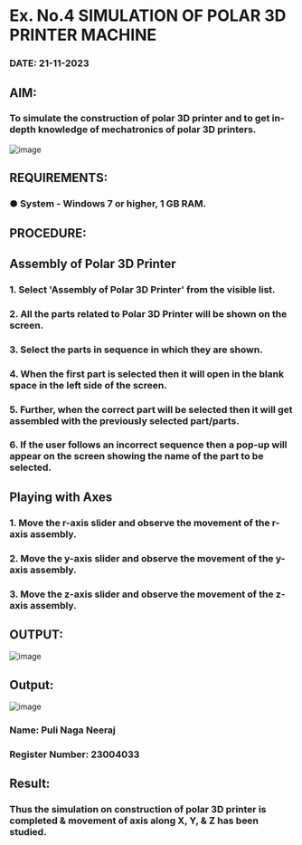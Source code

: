 # Ex. No.4 SIMULATION OF POLAR 3D PRINTER MACHINE

### DATE: 21-11-2023

## AIM:
### To simulate the construction of polar 3D printer and to get in-depth knowledge of mechatronics of polar 3D printers.

![image](https://github.com/Sellakumar1987/Ex.-No.-4---SIMULATION-OF-POLAR-3D-PRINTER-MACHINE/assets/113594316/b551f195-9877-49a2-99bb-a9efcfb3381a)

## REQUIREMENTS:
### ●	System - Windows 7 or higher, 1 GB RAM.

## PROCEDURE:

## Assembly of Polar 3D Printer
### 1.	Select 'Assembly of Polar 3D Printer' from the visible list.
### 2.	All the parts related to Polar 3D Printer will be shown on the screen.
### 3.	Select the parts in sequence in which they are shown.
### 4.	When the first part is selected then it will open in the blank space in the left side of the screen.
### 5.	Further, when the correct part will be selected then it will get assembled with the previously selected part/parts.
### 6.	If the user follows an incorrect sequence then a pop-up will appear on the screen showing the name of the part to be selected.

## Playing with Axes
### 1.	Move the r-axis slider and observe the movement of the r-axis assembly.
### 2.	Move the y-axis slider and observe the movement of the y-axis assembly.
### 3.	Move the z-axis slider and observe the movement of the z-axis assembly.

## OUTPUT:

![image](https://github.com/PuliNagaNeeraj/Ex.-No.-4---SIMULATION-OF-POLAR-3D-PRINTER-MACHINE/assets/138849173/566bf17a-0f02-426f-a23b-35e8de38981b)

## Output:

![image](https://github.com/PuliNagaNeeraj/Ex.-No.-4---SIMULATION-OF-POLAR-3D-PRINTER-MACHINE/assets/138849173/1aae8adc-4d19-4256-8392-86f6c371b4a2)


### Name: Puli Naga Neeraj
### Register Number: 23004033

## Result: 
### Thus the simulation on construction of polar 3D printer is completed & movement of axis along X, Y, & Z has been studied.
